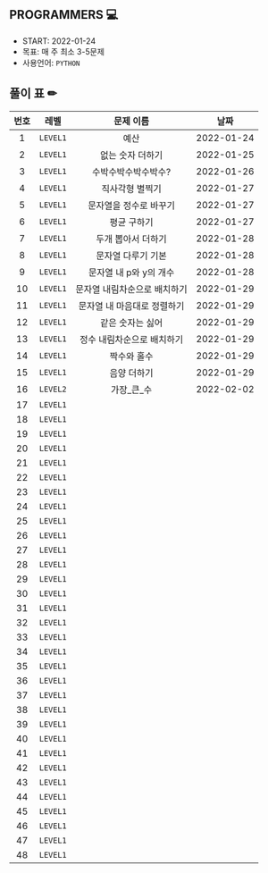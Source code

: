 ## PROGRAMMERS 💻

- START: 2022-01-24
- 목표: 매 주 최소 3-5문제
- 사용언어: `PYTHON`



## 풀이 표 ✏

| 번호 |   레벨   |          문제 이름           |    날짜    |
| :--: | :------: | :--------------------------: | :--------: |
|  1   | `LEVEL1` |             예산             | 2022-01-24 |
|  2   | `LEVEL1` |       없는 숫자 더하기       | 2022-01-25 |
|  3   | `LEVEL1` |     수박수박수박수박수?      | 2022-01-26 |
|  4   | `LEVEL1` |       직사각형 별찍기        | 2022-01-27 |
|  5   | `LEVEL1` |    문자열을 정수로 바꾸기    | 2022-01-27 |
|  6   | `LEVEL1` |         평균 구하기          | 2022-01-27 |
|  7   | `LEVEL1` |      두개 뽑아서 더하기      | 2022-01-28 |
|  8   | `LEVEL1` |      문자열 다루기 기본      | 2022-01-28 |
|  9   | `LEVEL1` |    문자열 내 p와 y의 개수    | 2022-01-28 |
|  10  | `LEVEL1` | 문자열 내림차순으로 배치하기 | 2022-01-29 |
|  11  | `LEVEL1` | 문자열 내 마음대로 정렬하기  | 2022-01-29 |
|  12  | `LEVEL1` |       같은 숫자는 싫어       | 2022-01-29 |
|  13  | `LEVEL1` |  정수 내림차순으로 배치하기  | 2022-01-29 |
|  14  | `LEVEL1` |         짝수와 홀수          | 2022-01-29 |
|  15  | `LEVEL1` |         음양 더하기          | 2022-01-29 |
|  16  | `LEVEL2` |          가장_큰_수          | 2022-02-02 |
|  17  | `LEVEL1` |                              |            |
|  18  | `LEVEL1` |                              |            |
|  19  | `LEVEL1` |                              |            |
|  20  | `LEVEL1` |                              |            |
|  21  | `LEVEL1` |                              |            |
|  22  | `LEVEL1` |                              |            |
|  23  | `LEVEL1` |                              |            |
|  24  | `LEVEL1` |                              |            |
|  25  | `LEVEL1` |                              |            |
|  26  | `LEVEL1` |                              |            |
|  27  | `LEVEL1` |                              |            |
|  28  | `LEVEL1` |                              |            |
|  29  | `LEVEL1` |                              |            |
|  30  | `LEVEL1` |                              |            |
|  31  | `LEVEL1` |                              |            |
|  32  | `LEVEL1` |                              |            |
|  33  | `LEVEL1` |                              |            |
|  34  | `LEVEL1` |                              |            |
|  35  | `LEVEL1` |                              |            |
|  36  | `LEVEL1` |                              |            |
|  37  | `LEVEL1` |                              |            |
|  38  | `LEVEL1` |                              |            |
|  39  | `LEVEL1` |                              |            |
|  40  | `LEVEL1` |                              |            |
|  41  | `LEVEL1` |                              |            |
|  42  | `LEVEL1` |                              |            |
|  43  | `LEVEL1` |                              |            |
|  44  | `LEVEL1` |                              |            |
|  45  | `LEVEL1` |                              |            |
|  46  | `LEVEL1` |                              |            |
|  47  | `LEVEL1` |                              |            |
|  48  | `LEVEL1` |                              |            |



